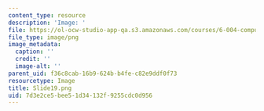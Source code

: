 ```yaml
---
content_type: resource
description: 'Image: '
file: https://ol-ocw-studio-app-qa.s3.amazonaws.com/courses/6-004-computation-structures-spring-2017/7d3e2ce5bee51d34132f9255cdc0d956_Slide19.png
file_type: image/png
image_metadata:
  caption: ''
  credit: ''
  image-alt: ''
parent_uid: f36c8cab-16b9-624b-b4fe-c82e9ddf0f73
resourcetype: Image
title: Slide19.png
uid: 7d3e2ce5-bee5-1d34-132f-9255cdc0d956
---
```

